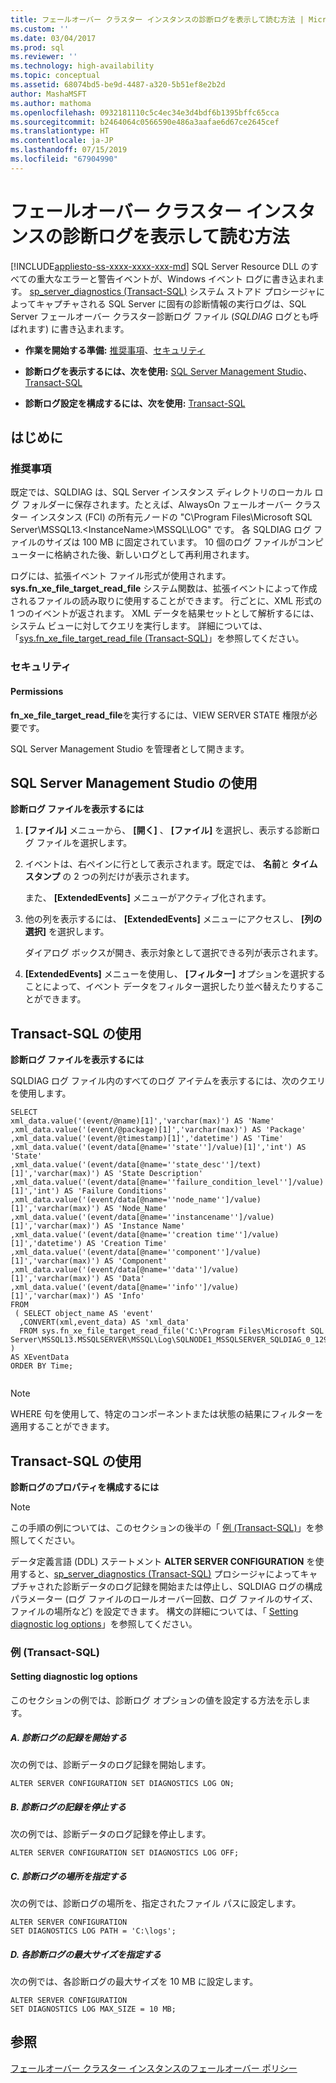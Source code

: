 ```yaml
---
title: フェールオーバー クラスター インスタンスの診断ログを表示して読む方法 | Microsoft Docs
ms.custom: ''
ms.date: 03/04/2017
ms.prod: sql
ms.reviewer: ''
ms.technology: high-availability
ms.topic: conceptual
ms.assetid: 68074bd5-be9d-4487-a320-5b51ef8e2b2d
author: MashaMSFT
ms.author: mathoma
ms.openlocfilehash: 0932181110c5c4ec34e3d4bdf6b1395bffc65cca
ms.sourcegitcommit: b2464064c0566590e486a3aafae6d67ce2645cef
ms.translationtype: HT
ms.contentlocale: ja-JP
ms.lasthandoff: 07/15/2019
ms.locfileid: "67904990"
---
```

# <a name="view-and-read-failover-cluster-instance-diagnostics-log"></a>フェールオーバー クラスター インスタンスの診断ログを表示して読む方法
[!INCLUDE[appliesto-ss-xxxx-xxxx-xxx-md](../../../includes/appliesto-ss-xxxx-xxxx-xxx-md.md)]
  SQL Server Resource DLL のすべての重大なエラーと警告イベントが、Windows イベント ログに書き込まれます。 [sp_server_diagnostics &#40;Transact-SQL&#41;](../../../relational-databases/system-stored-procedures/sp-server-diagnostics-transact-sql.md) システム ストアド プロシージャによってキャプチャされる SQL Server に固有の診断情報の実行ログは、SQL Server フェールオーバー クラスター診断ログ ファイル (*SQLDIAG* ログとも呼ばれます) に書き込まれます。  
  
-   **作業を開始する準備:** [推奨事項](#Recommendations)、[セキュリティ](#Security)  
  
-   **診断ログを表示するには、次を使用:** [SQL Server Management Studio](#SSMSProcedure)、[Transact-SQL](#TsqlProcedure)  
  
-   **診断ログ設定を構成するには、次を使用:** [Transact-SQL](#TsqlConfigure)  
  
##  <a name="BeforeYouBegin"></a> はじめに  
  
###  <a name="Recommendations"></a> 推奨事項  
 既定では、SQLDIAG は、SQL Server インスタンス ディレクトリのローカル ログ フォルダーに保存されます。たとえば、AlwaysOn フェールオーバー クラスター インスタンス (FCI) の所有元ノードの "C\Program Files\Microsoft SQL Server\MSSQL13.\<InstanceName>\MSSQL\LOG" です。 各 SQLDIAG ログ ファイルのサイズは 100 MB に固定されています。 10 個のログ ファイルがコンピューターに格納された後、新しいログとして再利用されます。  
  
 ログには、拡張イベント ファイル形式が使用されます。 **sys.fn_xe_file_target_read_file** システム関数は、拡張イベントによって作成されるファイルの読み取りに使用することができます。 行ごとに、XML 形式の 1 つのイベントが返されます。 XML データを結果セットとして解析するには、システム ビューに対してクエリを実行します。 詳細については、「[sys.fn_xe_file_target_read_file &#40;Transact-SQL&#41;](../../../relational-databases/system-functions/sys-fn-xe-file-target-read-file-transact-sql.md)」を参照してください。  
  
###  <a name="Security"></a> セキュリティ  
  
####  <a name="Permissions"></a> Permissions  
 **fn_xe_file_target_read_file**を実行するには、VIEW SERVER STATE 権限が必要です。  
  
 SQL Server Management Studio を管理者として開きます。  
  
##  <a name="SSMSProcedure"></a> SQL Server Management Studio の使用  
 **診断ログ ファイルを表示するには**  
  
1.  **[ファイル]** メニューから、 **[開く]** 、 **[ファイル]** を選択し、表示する診断ログ ファイルを選択します。  
  
2.  イベントは、右ペインに行として表示されます。既定では、 **名前**と **タイムスタンプ** の 2 つの列だけが表示されます。  
  
     また、 **[ExtendedEvents]** メニューがアクティブ化されます。  
  
3.  他の列を表示するには、 **[ExtendedEvents]** メニューにアクセスし、 **[列の選択]** を選択します。  
  
     ダイアログ ボックスが開き、表示対象として選択できる列が表示されます。  
  
4.  **[ExtendedEvents]** メニューを使用し、 **[フィルター]** オプションを選択することによって、イベント データをフィルター選択したり並べ替えたりすることができます。  
  
##  <a name="TsqlProcedure"></a> Transact-SQL の使用  
 **診断ログ ファイルを表示するには**  
  
 SQLDIAG ログ ファイル内のすべてのログ アイテムを表示するには、次のクエリを使用します。  
  
```  
SELECT  
xml_data.value('(event/@name)[1]','varchar(max)') AS 'Name'  
,xml_data.value('(event/@package)[1]','varchar(max)') AS 'Package'  
,xml_data.value('(event/@timestamp)[1]','datetime') AS 'Time'  
,xml_data.value('(event/data[@name=''state'']/value)[1]','int') AS 'State'  
,xml_data.value('(event/data[@name=''state_desc'']/text)[1]','varchar(max)') AS 'State Description'  
,xml_data.value('(event/data[@name=''failure_condition_level'']/value)[1]','int') AS 'Failure Conditions'  
,xml_data.value('(event/data[@name=''node_name'']/value)[1]','varchar(max)') AS 'Node_Name'  
,xml_data.value('(event/data[@name=''instancename'']/value)[1]','varchar(max)') AS 'Instance Name'  
,xml_data.value('(event/data[@name=''creation time'']/value)[1]','datetime') AS 'Creation Time'  
,xml_data.value('(event/data[@name=''component'']/value)[1]','varchar(max)') AS 'Component'  
,xml_data.value('(event/data[@name=''data'']/value)[1]','varchar(max)') AS 'Data'  
,xml_data.value('(event/data[@name=''info'']/value)[1]','varchar(max)') AS 'Info'  
FROM  
 ( SELECT object_name AS 'event'  
  ,CONVERT(xml,event_data) AS 'xml_data'  
  FROM sys.fn_xe_file_target_read_file('C:\Program Files\Microsoft SQL Server\MSSQL13.MSSQLSERVER\MSSQL\Log\SQLNODE1_MSSQLSERVER_SQLDIAG_0_129936003752530000.xel',NULL,NULL,NULL)   
)   
AS XEventData  
ORDER BY Time;  
  
```  
  
> [!NOTE]  
>  WHERE 句を使用して、特定のコンポーネントまたは状態の結果にフィルターを適用することができます。  
  
##  <a name="TsqlConfigure"></a> Transact-SQL の使用  
 **診断ログのプロパティを構成するには**  
  
> [!NOTE]  
>  この手順の例については、このセクションの後半の「 [例 (Transact-SQL)](#TsqlExample)」を参照してください。  
  
 データ定義言語 (DDL) ステートメント **ALTER SERVER CONFIGURATION** を使用すると、[sp_server_diagnostics &#40;Transact-SQL&#41;](../../../relational-databases/system-stored-procedures/sp-server-diagnostics-transact-sql.md) プロシージャによってキャプチャされた診断データのログ記録を開始または停止し、SQLDIAG ログの構成パラメーター (ログ ファイルのロールオーバー回数、ログ ファイルのサイズ、ファイルの場所など) を設定できます。 構文の詳細については、「 [Setting diagnostic log options](../../../t-sql/statements/alter-server-configuration-transact-sql.md#Diagnostic)」を参照してください。  
  
###  <a name="ConfigTsqlExample"></a> 例 (Transact-SQL)  
  
####  <a name="TsqlExample"></a> Setting diagnostic log options  
 このセクションの例では、診断ログ オプションの値を設定する方法を示します。  
  
##### <a name="a-starting-diagnostic-logging"></a>A. 診断ログの記録を開始する  
 次の例では、診断データのログ記録を開始します。  
  
```  
ALTER SERVER CONFIGURATION SET DIAGNOSTICS LOG ON;  
```  
  
##### <a name="b-stopping-diagnostic-logging"></a>B. 診断ログの記録を停止する  
 次の例では、診断データのログ記録を停止します。  
  
```  
ALTER SERVER CONFIGURATION SET DIAGNOSTICS LOG OFF;  
```  
  
##### <a name="c-specifying-the-location-of-the-diagnostic-logs"></a>C. 診断ログの場所を指定する  
 次の例では、診断ログの場所を、指定されたファイル パスに設定します。  
  
```  
ALTER SERVER CONFIGURATION  
SET DIAGNOSTICS LOG PATH = 'C:\logs';  
```  
  
##### <a name="d-specifying-the-maximum-size-of-each-diagnostic-log"></a>D. 各診断ログの最大サイズを指定する  
 次の例では、各診断ログの最大サイズを 10 MB に設定します。  
  
```  
ALTER SERVER CONFIGURATION   
SET DIAGNOSTICS LOG MAX_SIZE = 10 MB;  
```  
  
## <a name="see-also"></a>参照  
 [フェールオーバー クラスター インスタンスのフェールオーバー ポリシー](../../../sql-server/failover-clusters/windows/failover-policy-for-failover-cluster-instances.md)  
  
  

